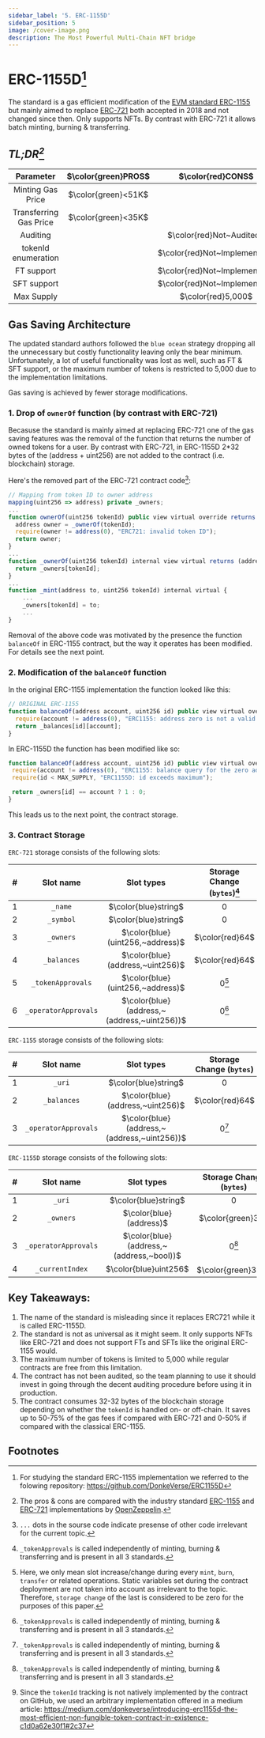 ```yaml
---
sidebar_label: '5. ERC-1155D'
sidebar_position: 5
image: /cover-image.png
description: The Most Powerful Multi-Chain NFT bridge
---
```



# ERC-1155D[^1]

The standard is a gas efficient modification of the [EVM standard ERC-1155](https://eips.ethereum.org/EIPS/eip-1155) but mainly aimed to replace [ERC-721](https://eips.ethereum.org/EIPS/eip-721) both accepted in 2018 and not changed since then. Only supports NFTs. By contrast with ERC-721 it allows batch minting, burning & transferring.

<!-- https://medium.com/donkeverse/introducing-erc1155d-the-most-efficient-non-fungible-token-contract-in-existence-c1d0a62e30f1 

https://jsrepos.com/lib/an-implementation-of-ercd-a-record-setter-for-minting-and-transfer-gas-efficiency

-->

## ***TL;DR[^2]***



|Parameter|$\color{green}PROS$|$\color{red}CONS$|
|:-:|:-:|:-:|
|Minting Gas Price|$\color{green}<51K$||
|Transferring Gas Price|$\color{green}<35K$||
|Auditing||$\color{red}Not~Audited$|
|tokenId enumeration||$\color{red}Not~Implemented$|
|FT support||$\color{red}Not~Implemented$|
|SFT support||$\color{red}Not~Implemented$|
|Max Supply||$\color{red}5,000$|

## Gas Saving Architecture

The updated standard authors followed the `blue ocean` strategy dropping all the unnecessary but costly functionality leaving only the bear minimum. Unfortunately, a lot of useful functionality was lost as well, such as FT & SFT support, or the maximum number of tokens is restricted to 5,000 due to the implementation limitations.

Gas saving is achieved by fewer storage modifications.

### 1. Drop of `ownerOf` function (by contrast with ERC-721)

Becasuse the standard is mainly aimed at replacing ERC-721 one of the gas saving features was the removal of the function that returns the number of owned tokens for a user. 
By contrast with ERC-721, in ERC-1155D 2*32 bytes of the (address + uint256) are not added to the 
contract (i.e. blockchain) storage.

Here's the removed part of the ERC-721 contract code[^3]:
```ts
// Mapping from token ID to owner address
mapping(uint256 => address) private _owners;
...
function ownerOf(uint256 tokenId) public view virtual override returns (address) {
  address owner = _ownerOf(tokenId);
  require(owner != address(0), "ERC721: invalid token ID");
  return owner;
}
...
function _ownerOf(uint256 tokenId) internal view virtual returns (address) {
  return _owners[tokenId];
}
...
function _mint(address to, uint256 tokenId) internal virtual {
    ...
    _owners[tokenId] = to;
    ...
}
```

Removal of the above code was motivated by the presence the function `balanceOf` in ERC-1155 contract, but the way it operates has been modified. For details see the next point.

### 2. Modification of the `balanceOf` function

In the original ERC-1155 implementation the function looked like this:

```ts
// ORIGINAL ERC-1155
function balanceOf(address account, uint256 id) public view virtual override returns (uint256) {
  require(account != address(0), "ERC1155: address zero is not a valid owner");
  return _balances[id][account];
}
```
 
 In ERC-1155D the function has been modified like so:

 ```ts
function balanceOf(address account, uint256 id) public view virtual override returns (uint256) {
  require(account != address(0), "ERC1155: balance query for the zero address");
  require(id < MAX_SUPPLY, "ERC1155D: id exceeds maximum");

  return _owners[id] == account ? 1 : 0;
}
 ```

This leads us to the next point, the contract storage.

### 3. Contract Storage

`ERC-721` storage consists of the following slots:

|#|Slot name|Slot types|Storage Change (`bytes`)[^5]|
|:-:|:-:|:-:|:-:|
|1|`_name`|$\color{blue}string$|0|
|2|`_symbol`|$\color{blue}string$|0|
|3|`_owners`|$\color{blue}(uint256,~address)$|$\color{red}64$|
|4|`_balances`|$\color{blue}(address,~uint256)$|$\color{red}64$|
|5|`_tokenApprovals`|$\color{blue}(uint256,~address)$|0[^4]|
|6|`_operatorApprovals`|$\color{blue}(address,~(address,~uint256))$|0[^5]|

`ERC-1155` storage consists of the following slots:

|#|Slot name|Slot types|Storage Change (`bytes`)|
|:-:|:-:|:-:|:-:|
|1|`_uri`|$\color{blue}string$|0|
|2|`_balances`|$\color{blue}(address,~uint256)$|$\color{red}64$|
|3|`_operatorApprovals`|$\color{blue}(address,~(address,~uint256))$|0[^5]|

`ERC-1155D` storage consists of the following slots:


|#|Slot name|Slot types|Storage Change (`bytes`)|
|:-:|:-:|:-:|:-:|
|1|`_uri`|$\color{blue}string$|0|
|2|`_owners`|$\color{blue}(address)$|$\color{green}32$|
|3|`_operatorApprovals`|$\color{blue}(address,~(address,~bool))$|0[^5]|
|4|`_currentIndex`|$\color{blue}uint256$|$\color{green}32$[^6]|

## Key Takeaways:

1. The name of the standard is misleading since it replaces ERC721 while it is called ERC-1155D.
2. The standard is not as universal as it might seem. It only supports NFTs like ERC-721 and does not support FTs and SFTs like the original ERC-1155 would.
3. The maximum number of tokens is limited to 5,000 while regular contracts are free from this limitation.
4. The contract has not been audited, so the team planning to use it should invest in going through the decent auditing procedure before using it in production.
5. The contract consumes 32-32 bytes of the blockchain storage depending on whether the `tokenId` is handled on- or off-chain. It saves up to 50-75% of the gas fees if compared with ERC-721 and 0-50% if compared with the classical ERC-1155.

## Footnotes

[^1]: For studying the standard ERC-1155 implementation we referred to the folowing repository: https://github.com/DonkeVerse/ERC1155D

[^2]: The pros & cons are compared with the industry standard [ERC-1155](https://github.com/OpenZeppelin/openzeppelin-contracts/tree/master/contracts/token/ERC1155) and [ERC-721](https://github.com/OpenZeppelin/openzeppelin-contracts/tree/master/contracts/token/ERC721) implementations by [OpenZeppelin](https://www.openzeppelin.com/).

[^3]: `...` dots in the sourse code indicate presense of other code irrelevant for the current topic. 

[^4]: Here, we only mean slot increase/change during every `mint`, `burn`, `transfer` or related operations. Static variables set during the contract deployment are not taken into account as irrelevant to the topic. Therefore, `storage change` of the last is considered to be zero for the purposes of this paper. 

[^5]:`_tokenApprovals` is called independently of minting, burning & transferring and is present in all 3 standards.

[^6]: Since the `tokenId` tracking is not natively implemented by the contract on GitHub, we used an arbitrary implementation offered in a medium article: https://medium.com/donkeverse/introducing-erc1155d-the-most-efficient-non-fungible-token-contract-in-existence-c1d0a62e30f1#2c37